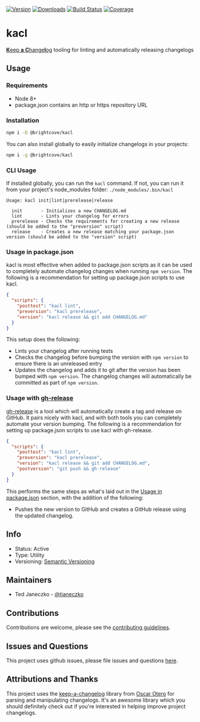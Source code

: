 [![Version](https://img.shields.io/npm/v/@brightcove/kacl.svg)](https://www.npmjs.com/package/@brightcove/kacl)
[![Downloads](https://img.shields.io/npm/dt/@brightcove/kacl.svg)](https://www.npmjs.com/package/@brightcove/kacl)
[![Build Status](https://travis-ci.org/brightcove/kacl.svg?branch=master)](https://travis-ci.org/brightcove/kacl)
[![Coverage](https://img.shields.io/codecov/c/github/brightcove/kacl/master.svg)](https://codecov.io/gh/brightcove/kacl)

# kacl

[**K**eep **a** **C**hange**l**og](https://keepachangelog.com/en/1.0.0/) tooling for linting and automatically releasing changelogs

## Usage

### Requirements

- Node 8+
- package.json contains an http or https repository URL

### Installation

```bash
npm i -D @brightcove/kacl
```

You can also install globally to easily initialize changelogs in your projects:

```bash
npm i -g @brightcove/kacl
```

### CLI Usage

If installed globally, you can run the `kacl` command. If not, you can run it from your project's node_modules folder: `./node_modules/.bin/kacl`

```
Usage: kacl init|lint|prerelease|release

  init       - Initializes a new CHANGELOG.md
  lint       - Lints your changelog for errors
  prerelease - Checks the requirements for creating a new release (should be added to the "preversion" script)
  release    - Creates a new release matching your package.json version (should be added to the "version" script)
```

### Usage in package.json

kacl is most effective when added to package.json scripts as it can be used to completely automate changelog changes when running `npm version`. The following is a recommendation for setting up package.json scripts to use kacl.

```json
{
  "scripts": {
    "posttest": "kacl lint",
    "preversion": "kacl prerelease",
    "version": "kacl release && git add CHANGELOG.md"
  }
}
```

This setup does the following:

- Lints your changelog after running tests
- Checks the changelog before bumping the version with `npm version` to ensure there is an unreleased entry
- Updates the changelog and adds it to git after the version has been bumped with `npm version`. The changelog changes will automatically be committed as part of `npm version`.

### Usage with [gh-release](https://github.com/hypermodules/gh-release)

[gh-release](https://github.com/hypermodules/gh-release) is a tool which will automatically create a tag and release on GitHub. It pairs nicely with kacl, and with both tools you can completely automate your version bumping. The following is a recommendation for setting up package.json scripts to use kacl with gh-release.

```json
{
  "scripts": {
    "posttest": "kacl lint",
    "preversion": "kacl prerelease",
    "version": "kacl release && git add CHANGELOG.md",
    "postversion": "git push && gh-release"
  }
}
```

This performs the same steps as what's laid out in the [Usage in package.json](https://github.com/brightcove/kacl#usage-in-packagejson) section, with the addition of the following:

- Pushes the new version to GitHub and creates a GitHub release using the updated changelog.

## Info

- Status: Active
- Type: Utility
- Versioning: [Semantic Versioning](http://semver.org/spec/v2.0.0.html)

## Maintainers

- Ted Janeczko - [@tjaneczko](https://github.com/tjaneczko)

## Contributions

Contributions are welcome, please see the [contributing guidelines](https://github.com/brightcove/kacl/blob/master/CONTRIBUTING.md).

## Issues and Questions

This project uses github issues, please file issues and questions [here](https://github.com/brightcove/kacl/issues).

## Attributions and Thanks

This project uses the [keep-a-changelog](https://github.com/oscarotero/keep-a-changelog/) library from [Oscar Otero](https://github.com/oscarotero) for parsing and manipulating changelogs. It's an awesome library which you should definitely check out if you're interested in helping improve project changelogs.
